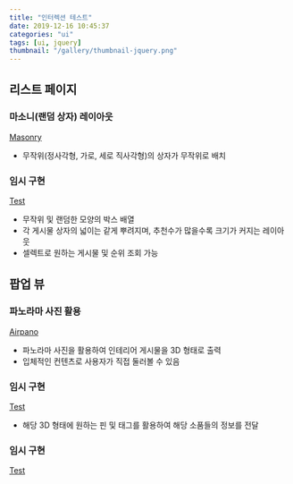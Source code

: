 ```yaml
---
title: "인터렉션 테스트"
date: 2019-12-16 10:45:37
categories: "ui"
tags: [ui, jquery]
thumbnail: "/gallery/thumbnail-jquery.png"
---
```


## 리스트 페이지

### 마소니(랜덤 상자) 레이아웃
[Masonry](https://masonry.desandro.com/)

* 무작위(정사각형, 가로, 세로 직사각형)의 상자가 무작위로 배치

### 임시 구현
[Test](https://recordboy.github.io/ui/masonry-box/)

* 무작위 및 랜덤한 모양의 박스 배열
* 각 게시물 상자의 넓이는 같게 뿌려지며, 추천수가 많을수록 크기가 커지는 레이아웃
* 셀렉트로 원하는 게시물 및 순위 조회 가능

## 팝업 뷰

### 파노라마 사진 활용
[Airpano](https://www.airpano.com/360photo/kronotskoye-lake/)

* 파노라마 사진을 활용하여 인테리어 게시물을 3D 형태로 출력
* 입체적인 컨텐츠로 사용자가 직접 둘러볼 수 있음

### 임시 구현
[Test](https://recordboy.github.io/ui/panorama-photo/)

* 해당 3D 형태에 원하는 핀 및 태그를 활용하여 해당 소품들의 정보를 전달

### 임시 구현
[Test](https://recordboy.github.io/ui/web-native-camera/)
